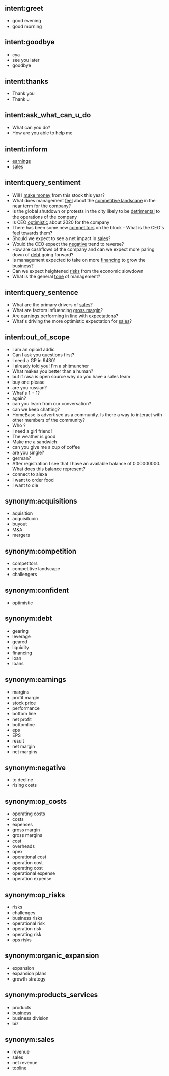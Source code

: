 ## intent:greet
- good evening
- good morning

## intent:goodbye
- cya
- see you later
- goodbye

## intent:thanks
- Thank you
- Thank u

## intent:ask_what_can_u_do
- What can you do?
- How are you able to help me

## intent:inform
- [earnings](aspect_type)
- [sales](aspect_type)

## intent:query_sentiment
- Will I [make money](sent_polarity) from this stock this year?
- What does management [feel](emot_polarity) about the [competitive landscape](aspect_type:competition) in the near term for the company?
- Is the global shutdown or protests in the city likely to be [detrimental](sent_polarity) to the operations of the company
- Is CEO [optimistic](emot_polarity) about 2020 for the company
- There has been some new [competitors](aspect_type:competition) on the block - What is the CEO's [feel](emot_polarity) towards them?
- Should we expect to see a net impact in [sales](aspect_type)?
- Would the CEO expect the [negative](sent_polarity) trend to reverse?
- How are cashflows of the company and can we expect more paring down of [debt](aspect_type) going forward?
- Is management expected to take on more [financing](aspect_type:debt) to grow the business?
- Can we expect heightened [risks](aspect_type:op_risks) from the economic slowdown
- What is the general [tone](emot_polarity) of management?

## intent:query_sentence
- What are the primary drivers of [sales](aspect_type)?
- What are factors influencing [gross margin](aspect_type:op_costs)?
- Are [earnings](aspect_type) performing in line with expectations?
- What's driving the more optimistic expectation for [sales](aspect_type)?

## intent:out_of_scope
- I am an opioid addic
- Can I ask you questions first?
- I need a GP in 94301
- I already told you! I'm a shitmuncher
- What makes you better than a human?
- but if rasa is open source why do you have a sales team
- buy one please
- are you russian?
- What's 1 + 1?
- again?
- can you learn from our conversation?
- can we keep chatting?
- HomeBase is advertised as a community. Is there a way to interact with other members of the community?
- Who ?
- I need a girl friend!
- The weather is good
- Make me a sandwich
- can you give me a cup of coffee
- are you single?
- german?
- After registration I see that I have an available balance of 0.00000000. What does this balance represent?
- connect to alexa
- I want to order food
- I want to die

## synonym:acquisitions
- aquisition
- acquisituoin
- buyout
- M&A
- mergers

## synonym:competition
- competitors
- competitive landscape
- challengers

## synonym:confident
- optimistic

## synonym:debt
- gearing
- leverage
- geared
- liquidity
- financing
- loan
- loans

## synonym:earnings
- margins
- profit margin
- stock price
- performance
- bottom line
- net profit
- bottomline
- eps
- EPS
- result
- net margin
- net margins

## synonym:negative
- to decline
- rising costs

## synonym:op_costs
- operating costs
- costs
- expenses
- gross margin
- gross margins
- cost
- overheads
- opex
- operational cost
- operation cost
- operating cost
- operational expense
- operation expense

## synonym:op_risks
- risks
- challenges
- business risks
- operational risk
- operation risk
- operating risk
- ops risks

## synonym:organic_expansion
- expansion
- expansion plans
- growth strategy

## synonym:products_services
- products
- business
- business division
- biz

## synonym:sales
- revenue
- sales
- net revenue
- topline
